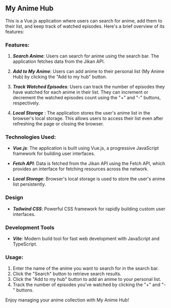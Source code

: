 ## My Anime Hub

This is a Vue.js application where users can search for anime, add them to their list, and keep track of watched episodes. Here's a brief overview of its features:

### Features:

1. ***Search Anime***: Users can search for anime using the search bar. The application fetches data from the Jikan API.

2. ***Add to My Anime***: Users can add anime to their personal list (My Anime Hub) by clicking the "Add to my hub" button.

3. ***Track Watched Episodes***: Users can track the number of episodes they have watched for each anime in their list. They can increment or decrement the watched episodes count using the "+" and "-" buttons, respectively.

4. ***Local Storage*** : The application stores the user's anime list in the browser's local storage. This allows users to access their list even after refreshing the page or closing the browser.

### Technologies Used:

- ***Vue.js***: The application is built using Vue.js, a progressive JavaScript framework for building user interfaces.

- ***Fetch API***: Data is fetched from the Jikan API using the Fetch API, which provides an interface for fetching resources across the network.

- ***Local Storage***: Browser's local storage is used to store the user's anime list persistently.

### Design

- ***Tailwind CSS***: Powerful CSS framework for rapidly building custom user interfaces.

### Development Tools

- ***Vite***: Modern build tool for fast web development with JavaScript and TypeScript.

### Usage:

1. Enter the name of the anime you want to search for in the search bar.
2. Click the "Search" button to retrieve search results.
3. Click the "Add to my hub" button to add an anime to your personal list.
4. Track the number of episodes you've watched by clicking the "+" and "-" buttons.

Enjoy managing your anime collection with My Anime Hub!

